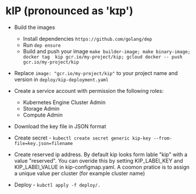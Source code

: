 
# kIP (pronounced as 'kɪp')
* Build the images
	* Install dependencies `https://github.com/golang/dep`
	* Run `dep ensure`
	* Build and push your image `make builder-image; make binary-image;  docker tag  kip gcr.io/my-project/kip; gcloud docker -- push gcr.io/my-project/kip`
* Replace `image: "gcr.io/my-project/kip"` to your project name and version in `deploy/kip-deployment.yaml`

* Create a service account with permission the following roles:
	* Kubernetes Engine Cluster Admin
	* Storage Admin
	* Compute Admin
* Download the key file in JSON format
* Create secret - `kubectl create secret generic kip-key --from-file=key.json=filename`
* Create reserved ip address. By default kip looks form lable "kip" with a value "reserved". You can overide this by setting 
KIP_LABEl_KEY and KIP_LABEl_VALUE in kip-configmap.yaml. A coomon pratice is to assign a unique value per cluster (for example cluster name) 
* Deploy - `kubctl apply -f deploy/.`



